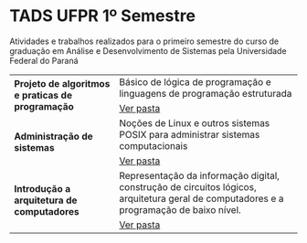 # TADS UFPR 1º Semestre
Atividades e trabalhos realizados para o primeiro semestre do curso de graduação em Análise e Desenvolvimento de Sistemas pela Universidade Federal do Paraná

<table>
    <tr>
        <td rowspan="2"><b>Projeto de algoritmos e praticas de programação</b></td>
        <td>Básico de lógica de programação e linguagens de programação estruturada</td>
    </tr>
    <tr>
        <td><a href="https://github.com/Salgado2004/TADS_UFPR_1_Semestre/tree/main/Projeto%20de%20Algoritmos%20e%20Praticas%20de%20programa%C3%A7%C3%A3o">Ver pasta</a></td>
    </tr>
    <tr>
        <td rowspan="2"><b>Administração de sistemas</b></td>
        <td>Noções de Linux e outros sistemas POSIX para administrar sistemas computacionais</td>
    </tr>
    <tr>
        <td><a href="https://github.com/Salgado2004/TADS_UFPR_1_Semestre/tree/main/administra%C3%A7%C3%A3o%20de%20sistemas">Ver pasta</a></td>
    </tr>   
    <tr>
        <td rowspan="2"><b>Introdução a arquitetura de computadores</b></td>
        <td>Representação da informação digital, construção de circuitos lógicos, arquitetura geral de computadores e a programação de baixo nível.</td>
    </tr>
    <tr>
        <td><a href="https://github.com/Salgado2004/TADS_UFPR_1_Semestre/tree/main/arquitetura%20de%20computadores%20">Ver pasta</a></td>
    </tr> 
</table>
